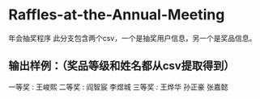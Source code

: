 # Raffles-at-the-Annual-Meeting
年会抽奖程序
此分支包含两个csv，一个是抽奖用户信息，另一个是奖品信息。

## 输出样例：（奖品等级和姓名都从csv提取得到）
一等奖 :
  王峻熙
二等奖 :
  阎智宸
  李煜城
三等奖 :
  王烨华
  孙正豪
  张嘉懿
